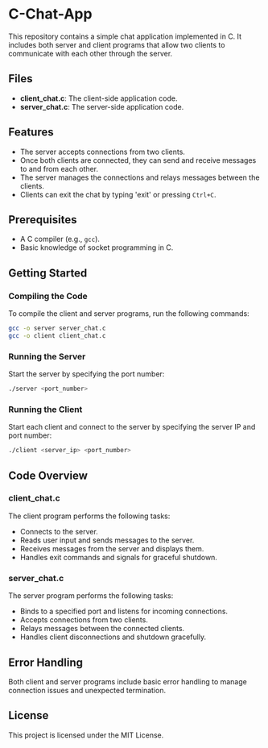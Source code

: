 # C-Chat-App

This repository contains a simple chat application implemented in C. It includes both server and client programs that allow two clients to communicate with each other through the server.

## Files

- **client_chat.c**: The client-side application code.
- **server_chat.c**: The server-side application code.

## Features

- The server accepts connections from two clients.
- Once both clients are connected, they can send and receive messages to and from each other.
- The server manages the connections and relays messages between the clients.
- Clients can exit the chat by typing 'exit' or pressing `Ctrl+C`.

## Prerequisites

- A C compiler (e.g., `gcc`).
- Basic knowledge of socket programming in C.

## Getting Started

### Compiling the Code

To compile the client and server programs, run the following commands:

```sh
gcc -o server server_chat.c
gcc -o client client_chat.c
```

### Running the Server

Start the server by specifying the port number:

```sh
./server <port_number>
```

### Running the Client

Start each client and connect to the server by specifying the server IP and port number:

```sh
./client <server_ip> <port_number>
```

## Code Overview

### client_chat.c

The client program performs the following tasks:

- Connects to the server.
- Reads user input and sends messages to the server.
- Receives messages from the server and displays them.
- Handles exit commands and signals for graceful shutdown.

### server_chat.c

The server program performs the following tasks:

- Binds to a specified port and listens for incoming connections.
- Accepts connections from two clients.
- Relays messages between the connected clients.
- Handles client disconnections and shutdown gracefully.

## Error Handling

Both client and server programs include basic error handling to manage connection issues and unexpected termination.

## License

This project is licensed under the MIT License. 
